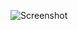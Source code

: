 ![Screenshot](https://raw.githubusercontent.com/Cryakl/Ultimate-RAT-Collection/refs/heads/main/AsyncRAT/AsyncRAT%20v0.5.4H/Screenshot.png)
